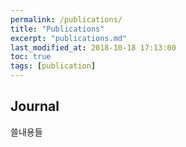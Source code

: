 ```yaml
---
permalink: /publications/
title: "Publications"
excerpt: "publications.md"
last_modified_at: 2018-10-18 17:13:00
toc: true
tags: [publication]
---
```


## Journal
쓸내용들